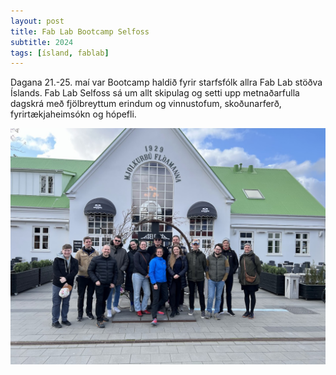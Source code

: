 ```yaml
---
layout: post
title: Fab Lab Bootcamp Selfoss
subtitle: 2024
tags: [ísland, fablab]
---
```


Dagana 21.-25. maí var Bootcamp haldið fyrir starfsfólk allra Fab Lab stöðva Íslands. Fab Lab Selfoss sá um allt skipulag og setti upp metnaðarfulla dagskrá með fjölbreyttum erindum og vinnustofum, skoðunarferð, fyrirtækjaheimsókn og hópefli. 

![Hópmynd](../img/_posts/IMG_8470.jpg)
